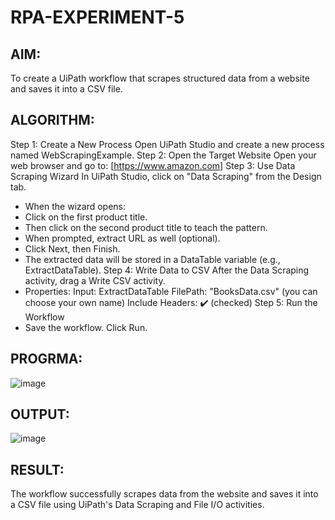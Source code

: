 # RPA-EXPERIMENT-5
## AIM:
   To create a UiPath workflow that scrapes structured data from a website and saves it into a CSV file.

## ALGORITHM:
Step 1: Create a New Process Open UiPath Studio and create a new process named WebScrapingExample.
Step 2: Open the Target Website Open your web browser and go to: [https://www.amazon.com] Step 3: Use Data Scraping Wizard In UiPath Studio, click on "Data Scraping" from the Design tab.
* When the wizard opens:
* Click on the first product title.
* Then click on the second product title to teach the pattern.
* When prompted, extract URL as well (optional).
* Click Next, then Finish.
* The extracted data will be stored in a DataTable variable (e.g., ExtractDataTable).
Step 4: Write Data to CSV After the Data Scraping activity, drag a Write CSV activity.
* Properties: Input: ExtractDataTable FilePath: "BooksData.csv" (you can choose your own name) Include Headers: ✔️ (checked)
Step 5: Run the Workflow
* Save the workflow. Click Run.

## PROGRMA:
![image](https://github.com/user-attachments/assets/73e639ae-966e-42a2-9758-add0889d7a26)


## OUTPUT:
![image](https://github.com/user-attachments/assets/55c6825d-9ad7-4988-90bf-1c974c2956dd)

## RESULT:
  The workflow successfully scrapes data from the website and saves it into a CSV file using UiPath's Data Scraping and File I/O activities.
